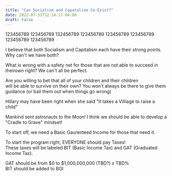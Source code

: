 ```yaml
---
title: "Can Socialism and Capatalism Co-Exist?"
date: 2022-07-31T12:14:17-04:00
draft: false
---
```

123456789 123456789 132456789 123456789 123456789 123456789  123456789 123456789  

I believe that both Socialism and Capitalism each have their strong points. Why can't we have both?  

What is wrong with a safety net for those that are not able to succeed in theirown right? We can't all be perfect.  

Are you willing to bet that all of your children and their children  
will be able to survive on their own? You won't always be there to give  them guidance (or bail them out when things go wrong)


Hillary may have been right when she said "It takes a Villiage to raise a child"  

Mankind sent astronauts to the Moon! I think we should be able to develop a "Cradle to Grave" mindset!  

To start off, we need a Basic Gaurenteed Income for those that need it.  

To start the program right, EVERYONE should pay Taxes!  
These taxes will be labeled BIT (Basic Income Tax) and GAT   (Graduated Income Tax).  

GAT should be from $0 to $1,000,000,000 (TBD?) x TBD%  
BIT should be added to BGI  